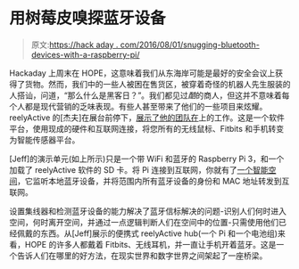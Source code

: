 # 用树莓皮嗅探蓝牙设备

> 原文:[https://hack aday . com/2016/08/01/snugging-bluetooth-devices-with-a-raspberry-pi/](https://hackaday.com/2016/08/01/sniffing-bluetooth-devices-with-a-raspberry-pi/)

Hackaday 上周末在 HOPE，这意味着我们从东海岸可能是最好的安全会议上获得了货物。然而，我们中的一些人被困在售货区，被穿着奇怪的机器人先生服装的人搭讪，问道，“那么什么是黑客日？”。我们都见过*酷*的商人，但这并不意味着每个人都是现代营销的乏味表现。有些人甚至带来了他们的一些项目来炫耀。reelyActive 的[杰夫]在展台前停下，[展示了他的团队在](http://context.reelyactive.com/technology.html)上的工作。这是一个软件平台，使用现成的硬件和互联网连接，将您所有的无线鼠标、Fitbits 和手机转变为智能传感器平台。

[Jeff]的演示单元(如上所示)只是一个带 WiFi 和蓝牙的 Raspberry Pi 3，和一个加载了 reelyActive 软件的 SD 卡。将 Pi 连接到互联网，你就有了[一个智能空间](http://smartspac.es/)，它监听本地蓝牙设备，并将范围内所有蓝牙设备的身份和 MAC 地址转发到互联网。

设置集线器和检测蓝牙设备的能力解决了蓝牙信标解决的问题-识别人们何时进入空间，何时离开空间，并通过一点逻辑判断人们在空间中的位置-只需使用他们已经佩戴的东西。从[Jeff]展示的便携式 reelyActive hub(一个 Pi 和一个电池组)来看，HOPE 的许多人都戴着 Fitbits、无线耳机，并一直让手机开着蓝牙。这是一个告诉人们在哪里的好方法，在现实世界和数字世界之间架起了一座桥梁。